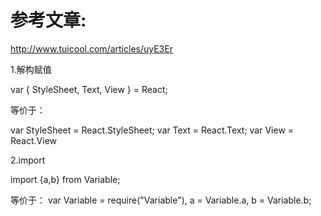 # 参考文章:
http://www.tuicool.com/articles/uyE3Er

1.解构赋值

var {
  StyleSheet,
  Text,
  View
} = React;

等价于：

var StyleSheet = React.StyleSheet;
var Text = React.Text;
var View = React.View

2.import

import {a,b} from Variable;

等价于：
var Variable = require("Variable"),
    a = Variable.a,
    b = Variable.b;
